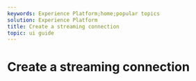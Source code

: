 ```yaml
---
keywords: Experience Platform;home;popular topics
solution: Experience Platform
title: Create a streaming connection
topic: ui guide
---
```


# Create a streaming connection